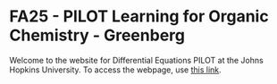 # FA25 - PILOT Learning for Organic Chemistry - Greenberg

Welcome to the website for Differential Equations PILOT at the Johns Hopkins University. To access the webpage, use [this link](jhu-ode-pilot.github.io/FA25).